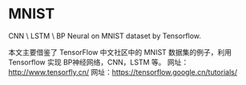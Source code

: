 # MNIST
CNN \ LSTM \ BP Neural on MNIST dataset by Tensorflow.

本文主要借鉴了 TensorFlow 中文社区中的 MNIST 数据集的例子，利用 Tensorflow 实现 BP神经网络，CNN，LSTM 等。
网址：http://www.tensorfly.cn/
网址：https://tensorflow.google.cn/tutorials/
